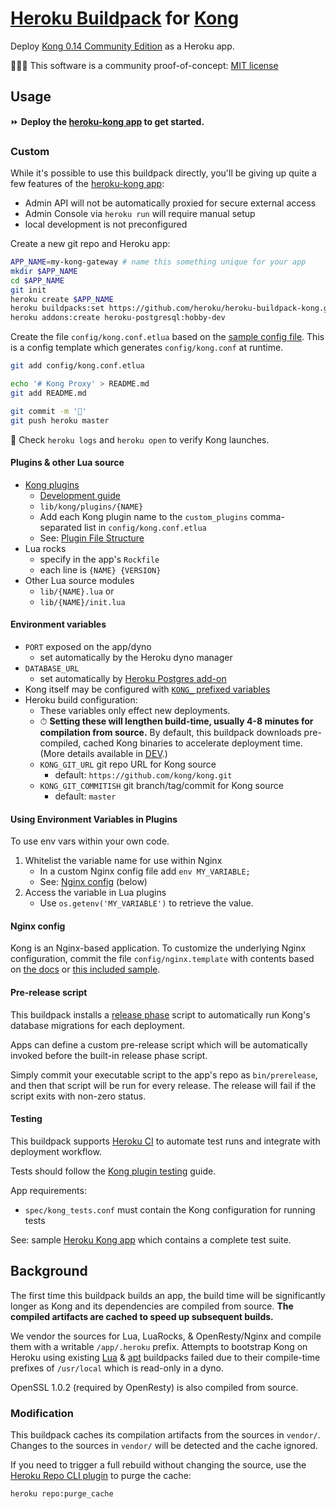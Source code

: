 [Heroku Buildpack](https://devcenter.heroku.com/articles/buildpacks) for [Kong](https://getkong.org/about/)
=========================

Deploy [Kong 0.14 Community Edition](https://konghq.com/kong-community-edition/) as a Heroku app.

🔬👩‍💻 This software is a community proof-of-concept: [MIT license](LICENSE)


Usage
-----

⏩ **Deploy the [heroku-kong app](https://github.com/heroku/heroku-kong) to get started.**

### Custom

While it's possible to use this buildpack directly, you'll be giving up quite a few features of the [heroku-kong app](https://github.com/heroku/heroku-kong):

* Admin API will not be automatically proxied for secure external access
* Admin Console via `heroku run` will require manual setup
* local development is not preconfigured

Create a new git repo and Heroku app:

```bash
APP_NAME=my-kong-gateway # name this something unique for your app
mkdir $APP_NAME
cd $APP_NAME
git init
heroku create $APP_NAME
heroku buildpacks:set https://github.com/heroku/heroku-buildpack-kong.git
heroku addons:create heroku-postgresql:hobby-dev
```

Create the file `config/kong.conf.etlua` based on the [sample config file](config/kong.conf.etlua.sample). This is a config template which generates `config/kong.conf` at runtime.

```bash
git add config/kong.conf.etlua

echo '# Kong Proxy' > README.md
git add README.md

git commit -m '🐒'
git push heroku master
```

🚀 Check `heroku logs` and `heroku open` to verify Kong launches.

#### Plugins & other Lua source

  * [Kong plugins](https://getkong.org/plugins/)
    * [Development guide](https://docs.konghq.com/0.14.x/plugin-development/)
    * `lib/kong/plugins/{NAME}`
    * Add each Kong plugin name to the `custom_plugins` comma-separated list in `config/kong.conf.etlua` 
    * See: [Plugin File Structure](https://docs.konghq.com/0.14.x/plugin-development/file-structure/)
  * Lua rocks
    * specify in the app's `Rockfile`
    * each line is `{NAME} {VERSION}`
  * Other Lua source modules
    * `lib/{NAME}.lua` or
    * `lib/{NAME}/init.lua`

#### Environment variables

  * `PORT` exposed on the app/dyno
    * set automatically by the Heroku dyno manager
  * `DATABASE_URL`
    * set automatically by [Heroku Postgres add-on](https://elements.heroku.com/addons/heroku-postgresql)
  * Kong itself may be configured with [`KONG_` prefixed variables](https://docs.konghq.com/0.14.x/configuration/#environment-variables)
  * Heroku build configuration:
    * These variables only effect new deployments.
    * ⏱ **Setting these will lengthen build-time, usually 4-8 minutes for compilation from source.** By default, this buildpack downloads pre-compiled, cached Kong binaries to accelerate deployment time. (More details available in [DEV](DEV.md).)
    * `KONG_GIT_URL` git repo URL for Kong source
      * default: `https://github.com/kong/kong.git`
    * `KONG_GIT_COMMITISH` git branch/tag/commit for Kong source
      * default: `master`


#### Using Environment Variables in Plugins

To use env vars within your own code.

  1. Whitelist the variable name for use within Nginx 
     * In a custom Nginx config file add `env MY_VARIABLE;`
     * See: [Nginx config](#user-content-nginx-config) (below)
  2. Access the variable in Lua plugins
     * Use `os.getenv('MY_VARIABLE')` to retrieve the value.


#### Nginx config

Kong is an Nginx-based application. To customize the underlying Nginx configuration, commit the file `config/nginx.template` with contents based on [the docs](https://docs.konghq.com/0.14.x/configuration/#custom-nginx-configuration) or [this included sample](config/nginx.template.sample).

#### Pre-release script

This buildpack installs a [release phase](https://devcenter.heroku.com/articles/release-phase) script to automatically run Kong's database migrations for each deployment.

Apps can define a custom pre-release script which will be automatically invoked before the built-in release phase script.

Simply commit your executable script to the app's repo as `bin/prerelease`, and then that script will be run for every release. The release will fail if the script exits with non-zero status.

#### Testing

This buildpack supports [Heroku CI](https://devcenter.heroku.com/articles/heroku-ci) to automate test runs and integrate with deployment workflow.

Tests should follow the [Kong plugin testing](https://docs.konghq.com/0.14.x/plugin-development/tests/) guide.

App requirements:

  * `spec/kong_tests.conf` must contain the Kong configuration for running tests

See: sample [Heroku Kong app](https://github.com/heroku/heroku-kong) which contains a complete test suite.

Background
----------
The first time this buildpack builds an app, the build time will be significantly longer as Kong and its dependencies are compiled from source. **The compiled artifacts are cached to speed up subsequent builds.**

We vendor the sources for Lua, LuaRocks, & OpenResty/Nginx and compile them with a writable `/app/.heroku` prefix. Attempts to bootstrap Kong on Heroku using existing [Lua](https://github.com/leafo/heroku-buildpack-lua) & [apt](https://github.com/heroku/heroku-buildpack-apt) buildpacks failed due to their compile-time prefixes of `/usr/local` which is read-only in a dyno.

OpenSSL 1.0.2 (required by OpenResty) is also compiled from source.


### Modification

This buildpack caches its compilation artifacts from the sources in `vendor/`. Changes to the sources in `vendor/` will be detected and the cache ignored.

If you need to trigger a full rebuild without changing the source, use the [Heroku Repo CLI plugin](https://github.com/heroku/heroku-repo) to purge the cache:

```bash
heroku repo:purge_cache
```
